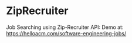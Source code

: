 # ZipRecruiter
Job Searching using Zip-Recruiter API:  Demo at:  https://helloacm.com/software-engineering-jobs/
